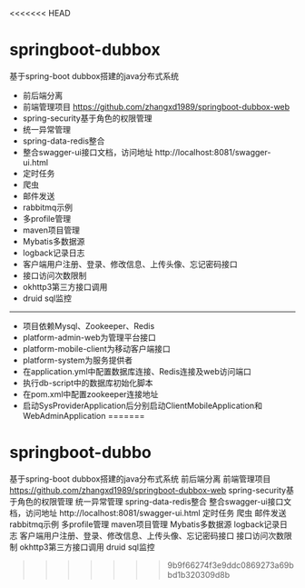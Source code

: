 <<<<<<< HEAD
# springboot-dubbox
基于spring-boot dubbox搭建的java分布式系统
- 前后端分离
- 前端管理项目 https://github.com/zhangxd1989/springboot-dubbox-web
- spring-security基于角色的权限管理
- 统一异常管理
- spring-data-redis整合
- 整合swagger-ui接口文档，访问地址 http://localhost:8081/swagger-ui.html
- 定时任务
- 爬虫
- 邮件发送
- rabbitmq示例
- 多profile管理
- maven项目管理
- Mybatis多数据源
- logback记录日志
- 客户端用户注册、登录、修改信息、上传头像、忘记密码接口
- 接口访问次数限制
- okhttp3第三方接口调用
- druid sql监控

---

- 项目依赖Mysql、Zookeeper、Redis
- platform-admin-web为管理平台接口
- platform-mobile-client为移动客户端接口
- platform-system为服务提供者
- 在application.yml中配置数据库连接、Redis连接及web访问端口
- 执行db-script中的数据库初始化脚本
- 在pom.xml中配置zookeeper连接地址
- 启动SysProviderApplication后分别启动ClientMobileApplication和WebAdminApplication
=======
# springboot-dubbo
基于spring-boot dubbox搭建的java分布式系统
    前后端分离
    前端管理项目 https://github.com/zhangxd1989/springboot-dubbox-web
    spring-security基于角色的权限管理
    统一异常管理
    spring-data-redis整合
    整合swagger-ui接口文档，访问地址 http://localhost:8081/swagger-ui.html
    定时任务
    爬虫
    邮件发送
    rabbitmq示例
    多profile管理
    maven项目管理
    Mybatis多数据源
    logback记录日志
    客户端用户注册、登录、修改信息、上传头像、忘记密码接口
    接口访问次数限制
    okhttp3第三方接口调用
    druid sql监控
>>>>>>> 9b9f66274f3e9ddc0869273a69bbd1b320309d8b
